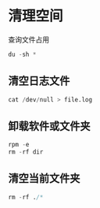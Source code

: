# 清理空间

查询文件占用

```s
du -sh *
```

## 清空日志文件

```s
cat /dev/null > file.log
```

## 卸载软件或文件夹

```s
rpm -e 
rm -rf dir
```

## 清空当前文件夹

```s
rm -rf ./*
```
